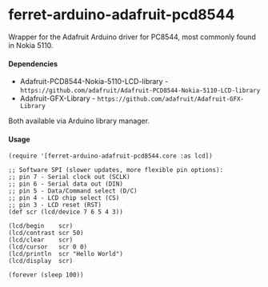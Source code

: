 ferret-arduino-adafruit-pcd8544
===============

Wrapper for the Adafruit Arduino driver for PC8544, most commonly found in Nokia 5110.

#### Dependencies

 - Adafruit-PCD8544-Nokia-5110-LCD-library - `https://github.com/adafruit/Adafruit-PCD8544-Nokia-5110-LCD-library`
 - Adafruit-GFX-Library - `https://github.com/adafruit/Adafruit-GFX-Library`

Both available via Arduino library manager. 

#### Usage

    (require '[ferret-arduino-adafruit-pcd8544.core :as lcd])

    ;; Software SPI (slower updates, more flexible pin options):
    ;; pin 7 - Serial clock out (SCLK)
    ;; pin 6 - Serial data out (DIN)
    ;; pin 5 - Data/Command select (D/C)
    ;; pin 4 - LCD chip select (CS)
    ;; pin 3 - LCD reset (RST)
    (def scr (lcd/device 7 6 5 4 3))

    (lcd/begin    scr)
    (lcd/contrast scr 50)
    (lcd/clear    scr)
    (lcd/cursor   scr 0 0)
    (lcd/println  scr "Hello World")
    (lcd/display  scr)

    (forever (sleep 100))